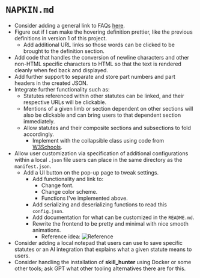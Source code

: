 # `NAPKIN.md`

- Consider adding a general link to FAQs [here](https://sso.agc.gov.sg/Help/FAQ).
- Figure out if I can make the hovering definition prettier, like the previous definitions in version 1 of this project.
    - Add additional URL links so those words can be clicked to be brought to the definition section.
- Add code that handles the conversion of newline characters and other non-HTML specific characters to HTML so that the text is rendered cleanly when fed back and displayed.
- Add further support to separate and store part numbers and part headers in the created JSON.
- Integrate further functionality such as:
    - Statutes referenced within other statutes can be linked, and their respective URLs will be clickable.
    - Mentions of a given limb or section dependent on other sections will also be clickable and can bring users to that dependent section immediately.
    - Allow statutes and their composite sections and subsections to fold accordingly.
        - Implement with the collapsible class using code from [W3Schools](https://www.w3schools.com/howto/howto_js_collapsible.asp).
- Allow user customization via specification of additional configurations within a local `.json` file users can place in the same directory as the `manifest.json`.
    - Add a UI button on the pop-up page to tweak settings.
        - Add functionality and link to:
            - Change font.
            - Change color scheme.
            - Functions I've implemented above.
        - Add serializing and deserializing functions to read this `config.json`.
        - Add documentation for what can be customized in the `README.md`.
        - Rewrite the frontend to be pretty and minimal with nice smooth animations.
            - Reference idea: ![Reference](https://cdn.prod.website-files.com/62dabe5dc266a398da4d2629/62fcf2e4a604ce2bd71b7011_all-activities.png)
- Consider adding a local notepad that users can use to save specific statutes or an AI integration that explains what a given statute means to users.
- Consider handling the installation of **skill_hunter** using Docker or some other tools; ask GPT what other tooling alternatives there are for this.